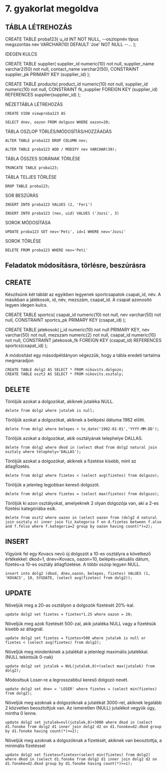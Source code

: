 # 7. gyakorlat megoldva
## TÁBLA LÉTREHOZÁS

CREATE TABLE proba123(
u_id INT NOT NULL,
--oszlopnév típus megszorítás
nev VARCHAR(10) DEFAULT 'Joe' NOT NULL
--...
);

IDEGEN KULCS

CREATE TABLE supplier(
  supplier_id numeric(10) not null,
  supplier_name varchar2(50) not null,
  contact_name varchar2(50),
  CONSTRAINT supplier_pk PRIMARY KEY (supplier_id)
);


CREATE TABLE products(
  product_id numeric(10) not null,
  supplier_id numeric(10) not null,
  CONSTRAINT fk_supplier
  FOREIGN KEY (supplier_id)
  REFERENCES supplier(supplier_id)
);

NÉZETTÁBLA LÉTREHOZÁS

    CREATE VIEW viewproba123 AS

    SELECT dnev, oazon FROM dolgozo WHERE oazon=20;

 
TÁBLA OSZLOP TÖRLÉS/MÓDOSÍTÁS/HOZZÁADÁS

    ALTER TABLE proba123 DROP COLUMN nev;

    ALTER TABLE proba123 ADD / MODIFY nev VARCHAR(30);

TÁBLA ÖSSZES SORÁNAK TÖRLÉSE

    TRUNCATE TABLE proba123;

TÁBLA TELJES TÖRLÉSE

    DROP TABLE proba123;

SOR BESZÚRÁS

    INSERT INTO proba123 VALUES (2, 'Feri')

    INSERT INTO proba123 (nev, uid) VALUES ('Jozsi', 3)

SOROK MÓDOSÍTÁSA

    UPDATE proba123 SET nev='Peti', id=1 WHERE nev='Jozsi'

SOROK TÖRLÉSE

    DELETE FROM proba123 WHERE nev='Peti'

## Feladatok módosításra, törlésre, beszúrásra
## CREATE
Készítsünk két táblát az egyikben legyenek sportcsapatok csapat_id, név. A másikban a játékosok, id, név, mezszám, csapat_id. A csapat azonosító legyen idegen kulcs.

CREATE TABLE sportcs(
  csapat_id numeric(10) not null,
  nev varchar(50) not null,
  CONSTRAINT sportcs_pk PRIMARY KEY (csapat_id)
);


CREATE TABLE jatekosok(
  j_id numeric(10) not null PRIMARY KEY,
  nev varchar(50) not null,
  mezszam numeric(2) not null,
  csapat_id numeric(10) not null,
  CONSTRAINT jatekosok_fk FOREIGN KEY (csapat_id) REFERENCES sportcs(csapat_id)
);

A módosítást egy másodpéldányon végezzük, hogy a tábla eredeti tartalma megmaradjon

    CREATE TABLE dolg2 AS SELECT * FROM nikovits.dolgozo;
    CREATE TABLE oszt2 AS SELECT * FROM nikovits.osztaly;

 
## DELETE
Töröljük azokat a dolgozókat, akiknek jutaléka NULL.

    delete from dolg2 where jutalek is null;

Töröljük azokat a dolgozókat, akiknek a belépési dátuma 1982 előtti.

    delete from dolg2 where belepes < to_date('1982-01-01','YYYY-MM-DD');

Töröljük azokat a dolgozókat, akik osztályának telephelye DALLAS.

    delete from dolg2 where dkod in (select dkod from dolg2 natural join osztaly where telephely='DALLAS');

Töröljük azokat a dolgozókat, akiknek a fizetése kisebb, mint az átlagfizetés.

    delete from dolg2 where fizetes < (select avg(fizetes) from dolgozo);

Töröljük a jelenleg legjobban kereső dolgozót.

    delete from dolg2 where fizetes = (select max(fizetes) from dolgozo);

Töröljük ki azon osztályokat, amelyeknek 2 olyan dolgozója van, aki a 2-es fizetési kategóriába esik.

    delete from oszt2 where oazon in (select oazon from (dolg2 d natural join osztaly o) inner join fiz_kategoria f on d.fizetes between f.also and f.felso where f.kategoria=2 group by oazon having count(*)=2);

## INSERT
Vigyünk fel egy Kovacs nevű új dolgozót a 10-es osztályra a következő értékekkel: dkod=1, dnev=Kovacs, oazon=10, belépés=aktuális dátum, fizetés=a 10-es osztály átlagfizetése. A többi oszop legyen NULL.

    insert into dolg2 (dkod, dnev,oazon, belepes, fizetes) VALUES (1, 'KOVACS', 10, SYSDATE, (select avg(fizetes) from dolg2));

## UPDATE
Növeljük meg a 20-as osztályon a dolgozók fizetését 20%-kal.

    update dolg2 set fizetes = fizetes*1.25 where oazon = 20;

Növeljük meg azok fizetését 500-zal, akik jutaléka NULL vagy a fizetésük kisebb az átlagnál.

    update dolg2 set fizetes = fizetes+500 where jutalek is null or fizetes < (select avg(fizetes) from dolg2);

Növeljük meg mindenkinek a jutalékát a jelenlegi maximális jutalékkal. (NULL tekintsük 0-nak)

    update dolg2 set jutalek = NVL(jutalek,0)+(select max(jutalek) from dolg2);

Módosítsuk Loser-re a legrosszabbul kereső dolgozó nevét.

    update dolg2 set dnev = 'LOSER' where fizetes = (select min(fizetes) from dolg2); 

Növeljük meg azoknak a dolgozóknak a jutalékát 3000-rel, akiknek legalább 2 közvetlen beosztottjuk van. Az ismeretlen (NULL) jutalékot vegyük úgy, mintha 0 lenne.

    update dolg2 set jutalek=nvl(jutalek,0)+3000 where dkod in (select d1.fonoke from dolg2 d1 inner join dolg2 d2 on d1.fonoke=d2.dkod group by d1.fonoke having count(*)>=2);

Növeljük meg azoknak a dolgozóknak a fizetését, akiknek van beosztottja, a minimális fizetéssel

    update dolg2 set fizetes=fizetes+(select min(fizetes) from dolg2) where dkod in (select d1.fonoke from dolg2 d1 inner join dolg2 d2 on d1.fonoke=d2.dkod group by d1.fonoke having count(*)>=1);

